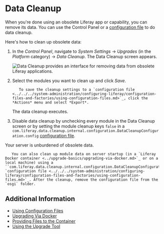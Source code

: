 # Data Cleanup

When you're done using an obsolete Liferay app or capability, you can remove its data. You can use the Control Panel or a [configuration file](../../../system-administration/configuring-liferay/configuration-files-and-factories/using-configuration-files.md) to do data cleanup.

Here's how to clean up obsolete data:

1. In the *Control Panel*, navigate to *System Settings* &rarr; *Upgrades* (in the *Platform* category) &rarr; *Data Cleanup*. The Data Cleanup screen appears.

    ![Data Cleanup provides an interface for removing data from obsolete Liferay applications.](./data-cleanup/images/01.png)

1. Select the modules you want to clean up and click *Save*.

    ```note::
       To save the cleanup settings to a `configuration file <../../../system-administration/configuring-liferay/configuration-files-and-factories/using-configuration-files.md>`_, click the *Actions* menu and select *Export*.
    ```

   The data cleanup executes.

1. Disable data cleanup by unchecking every module in the Data Cleanup screen or by setting the module cleanup keys `false` in a `com.liferay.data.cleanup.internal.configuration.DataCleanupConfiguration.config` [configuration file](../../../system-administration/configuring-liferay/configuration-files-and-factories/using-configuration-files.md).

Your server is unburdened of obsolete data.

```note::
   You can also clean up module data on server startup (in a `Liferay Docker container <../upgrade-basics/upgrading-via-docker.md>`_ or on a local machine) using a ``com.liferay.data.cleanup.internal.configuration.DataCleanupConfiguration.config`` `configuration file <../../../system-administration/configuring-liferay/configuration-files-and-factories/using-configuration-files.md>`_. After the cleanup, remove the configuration file from the `osgi` folder.
```

## Additional Information

* [Using Configuration Files](../../../system-administration/configuring-liferay/configuration-files-and-factories/using-configuration-files.md)
* [Upgrading Via Docker](../upgrade-basics/upgrading-via-docker.md)
* [Providing Files to the Container](../../installing-liferay/using-liferay-docker-images/providing-files-to-the-container.md)
* [Using the Upgrade Tool](../upgrade-basics/using-the-database-upgrade-tool.md)
